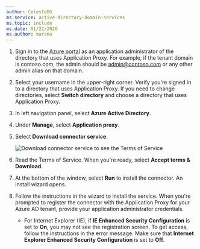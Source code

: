 ```yaml
---
author: CelesteDG
ms.service: active-directory-domain-services
ms.topic: include
ms.date: 01/22/2020
ms.author: marsma
---
```


1. Sign in to the [Azure portal](https://portal.azure.com/) as an application administrator of the directory that uses Application Proxy. For example, if the tenant domain is contoso.com, the admin should be admin@contoso.com or any other admin alias on that domain.
1. Select your username in the upper-right corner. Verify you're signed in to a directory that uses Application Proxy. If you need to change directories, select **Switch directory** and choose a directory that uses Application Proxy.
1. In left navigation panel, select **Azure Active Directory**.
1. Under **Manage**, select **Application proxy**.
1. Select **Download connector service**.

    ![Download connector service to see the Terms of Service](./media/active-directory-download-connector/application-proxy-download-connector-service.png)

1. Read the Terms of Service. When you're ready, select **Accept terms & Download**.
1. At the bottom of the window, select **Run** to install the connector. An install wizard opens.
1. Follow the instructions in the wizard to install the service. When you're prompted to register the connector with the Application Proxy for your Azure AD tenant, provide your application administrator credentials.
    - For Internet Explorer (IE), if **IE Enhanced Security Configuration** is set to **On**, you may not see the registration screen. To get access, follow the instructions in the error message. Make sure that **Internet Explorer Enhanced Security Configuration** is set to **Off**.
